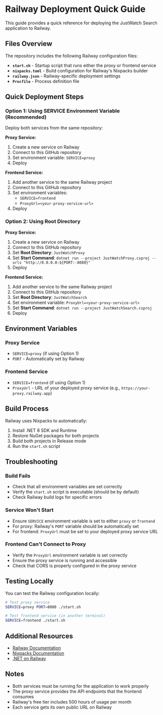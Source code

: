 # Railway Deployment Quick Guide

This guide provides a quick reference for deploying the JustWatch Search application to Railway.

## Files Overview

The repository includes the following Railway configuration files:

- **`start.sh`** - Startup script that runs either the proxy or frontend service
- **`nixpacks.toml`** - Build configuration for Railway's Nixpacks builder
- **`railway.json`** - Railway-specific deployment settings
- **`Procfile`** - Process definition file

## Quick Deployment Steps

### Option 1: Using SERVICE Environment Variable (Recommended)

Deploy both services from the same repository:

**Proxy Service:**
1. Create a new service on Railway
2. Connect to this GitHub repository
3. Set environment variable: `SERVICE=proxy`
4. Deploy

**Frontend Service:**
1. Add another service to the same Railway project
2. Connect to this GitHub repository
3. Set environment variables:
   - `SERVICE=frontend`
   - `ProxyUrl=<your-proxy-service-url>`
4. Deploy

### Option 2: Using Root Directory

**Proxy Service:**
1. Create a new service on Railway
2. Connect to this GitHub repository
3. Set **Root Directory**: `JustWatchProxy`
4. Set **Start Command**: `dotnet run --project JustWatchProxy.csproj --urls "http://0.0.0.0:${PORT:-8080}"`
5. Deploy

**Frontend Service:**
1. Add another service to the same Railway project
2. Connect to this GitHub repository
3. Set **Root Directory**: `JustWatchSearch`
4. Set environment variable: `ProxyUrl=<your-proxy-service-url>`
5. Set **Start Command**: `dotnet run --project JustWatchSearch.csproj`
6. Deploy

## Environment Variables

### Proxy Service
- `SERVICE=proxy` (if using Option 1)
- `PORT` - Automatically set by Railway

### Frontend Service
- `SERVICE=frontend` (if using Option 1)
- `ProxyUrl` - URL of your deployed proxy service (e.g., `https://your-proxy.railway.app`)

## Build Process

Railway uses Nixpacks to automatically:
1. Install .NET 8 SDK and Runtime
2. Restore NuGet packages for both projects
3. Build both projects in Release mode
4. Run the `start.sh` script

## Troubleshooting

### Build Fails
- Check that all environment variables are set correctly
- Verify the `start.sh` script is executable (should be by default)
- Check Railway build logs for specific errors

### Service Won't Start
- Ensure `SERVICE` environment variable is set to either `proxy` or `frontend`
- For proxy: Railway's `PORT` variable should be automatically set
- For frontend: `ProxyUrl` must be set to your deployed proxy service URL

### Frontend Can't Connect to Proxy
- Verify the `ProxyUrl` environment variable is set correctly
- Ensure the proxy service is running and accessible
- Check that CORS is properly configured in the proxy service

## Testing Locally

You can test the Railway configuration locally:

```bash
# Test proxy service
SERVICE=proxy PORT=8080 ./start.sh

# Test frontend service (in another terminal)
SERVICE=frontend ./start.sh
```

## Additional Resources

- [Railway Documentation](https://docs.railway.app/)
- [Nixpacks Documentation](https://nixpacks.com/)
- [.NET on Railway](https://docs.railway.app/languages/dotnet)

## Notes

- Both services must be running for the application to work properly
- The proxy service provides the API endpoints that the frontend consumes
- Railway's free tier includes 500 hours of usage per month
- Each service gets its own public URL on Railway
